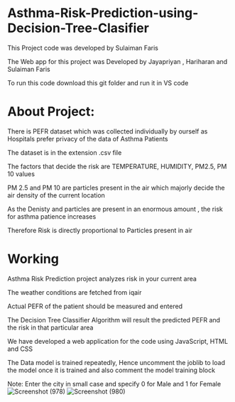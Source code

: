 # Asthma-Risk-Prediction-using-Decision-Tree-Clasifier
This Project code was developed by Sulaiman Faris

The Web app for this project was Developed by Jayapriyan , Hariharan and Sulaiman Faris

To run this code download this git folder and run it in VS code

# About Project:

There is PEFR dataset which was collected individually by ourself as Hospitals prefer privacy of the data of Asthma Patients

The dataset is in the extension .csv file 

The factors that decide the risk are TEMPERATURE, HUMIDITY, PM2.5, PM 10 values

PM 2.5 and PM 10 are particles present in the air which majorly decide the air density of the current location

As the Denisty and particles are present in an enormous amount , the risk for asthma patience increases

Therefore Risk is directly proportional to Particles present in air

# Working
Asthma Risk Prediction project analyzes risk in your current area

The weather conditions are fetched from iqair 

Actual PEFR of the patient should be measured and entered

The Decision Tree Classifier Algorithm will result the predicted PEFR and the risk in that particular area

We have developed a web application for the code using JavaScript, HTML and CSS

The Data model is trained repeatedly, Hence uncomment the joblib to load the model once it is trained and also comment the model training block

Note: Enter the city in small case and specify 0 for Male and 1 for Female![Screenshot (978)](https://user-images.githubusercontent.com/112737359/221486694-00ff619f-9da7-4bb1-b7a2-7f4f0370c8e2.png)
![Screenshot (980)](https://user-images.githubusercontent.com/112737359/221486711-af4994c1-52b9-4a48-9c83-37a0df5888a0.png)
